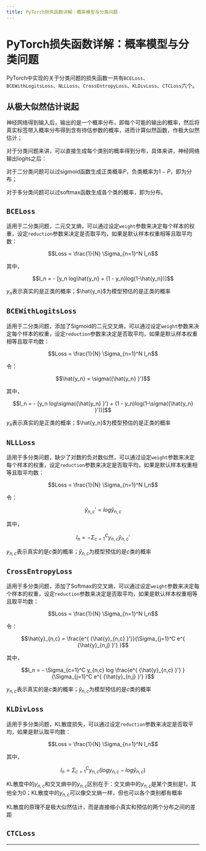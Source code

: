 ```yaml
---
title: PyTorch损失函数详解：概率模型与分类问题
---
```


# PyTorch损失函数详解：概率模型与分类问题

<script type="text/javascript" src="/include/head.js"></script>

PyTorch中实现的关于分类问题的损失函数一共有`BCELoss`、`BCEWithLogitsLoss`、`NLLLoss`、`CrossEntropyLoss`、`KLDivLoss`、`CTCLoss`六个。

## 从极大似然估计说起

神经网络得到输入后，输出的是一个概率分布，即每个可能的输出的概率，然后将真实标签带入概率分布得到含有待估参数的概率，进而计算似然函数，作极大似然估计；

对于分类问题来讲，可以直接生成每个类别的概率得到分布，具体来讲，神经网络输出logits之后：

对于二分类问题可以过sigmoid函数生成正类概率$P$，负类概率为$1-P$，即为分布；

对于多分类问题可以过softmax函数生成各个类的概率，即为分布。

## `BCELoss`

适用于二分类问题，二元交叉熵，可以通过设定`weight`参数来决定每个样本的权重，设定`reduction`参数来决定是否取平均，如果是默认样本权重相等且取平均数：

$$Loss = \frac{1}{N} \Sigma_{n=1}^N l_n$$

其中，

$$l_n = - [y_n log\hat{y_n} + (1 - y_n)log(1-\hat{y_n})]$$

$y_n$表示真实的是正类的概率；$\hat{y_n}$为模型预估的是正类的概率

## `BCEWithLogitsLoss`

适用于二分类问题，添加了Sigmoid的二元交叉熵，可以通过设定`weight`参数来决定每个样本的权重，设定`reduction`参数来决定是否取平均，如果是默认样本权重相等且取平均数：

$$Loss = \frac{1}{N} \Sigma_{n=1}^N l_n$$

令：

$$\hat{y_n} = \sigma({\hat{y_n} }')$$

其中，

$$l_n = - [y_n log\sigma({\hat{y_n} }') + (1 - y_n)log(1-\sigma({\hat{y_n} }'))]$$

$y_n$表示真实的是正类的概率；$\hat{y_n}$为模型预估的是正类的概率

## `NLLLoss`

适用于多分类问题，缺少了对数的负对数似然，可以通过设定`weight`参数来决定每个样本的权重，设定`reduction`参数来决定是否取平均，如果是默认样本权重相等且取平均数：

$$Loss = \frac{1}{N} \Sigma_{n=1}^N l_n$$

令：

$${\hat{y}_{n, c}}' = log\hat{y}_{n, c}$$

其中，

$$l_n = - \Sigma_{c=1}^C y_{n,c} {\hat{y}_{n, c} }'$$

$y_{n,c}$表示真实的是$c$类的概率；$\hat{y}_{n,c}$为模型预估的是$c$类的概率

## `CrossEntropyLoss`

适用于多分类问题，添加了Softmax的交叉熵，可以通过设定`weight`参数来决定每个样本的权重，设定`reduction`参数来决定是否取平均，如果是默认样本权重相等且取平均数：

$$Loss = \frac{1}{N} \Sigma_{n=1}^N l_n$$

令：

$$\hat{y}_{n,c} = \frac{e^{ {\hat{y}_{n,c} }'}}{\Sigma_{j=1}^C e^{ {\hat{y}_{n,j} }'} }$$

其中，

$$l_n = - \Sigma_{c=1}^C y_{n,c} log \frac{e^{ {\hat{y}_{n,c} }'} }{\Sigma_{j=1}^C e^{ {\hat{y}_{n,j} }'} }$$

$y_{n,c}$表示真实的是$c$类的概率；$\hat{y}_{n,c}$为模型预估的是$c$类的概率

## `KLDivLoss`

适用于多分类问题，KL散度损失，可以通过设定`reduction`参数来决定是否取平均，如果是默认取平均数：

$$Loss = \frac{1}{N} \Sigma_{n=1}^N l_n$$

其中，

$$l_n = \Sigma_{c=1}^C y_{n,c} (logy_{n,c} - log\hat{y}_{n,c})$$

KL散度中的$y_{n,c}$和交叉熵中的$y_{n,c}$区别在于：交叉熵中的$y_{n,c}$是某个类别是$1$，其他全为$0$；KL散度中的$y_{n,c}$可以像交叉熵一样，但也可以各个类别都有概率

KL散度的原理不是极大似然估计，而是直接缩小真实和预估的两个分布之间的差距

## `CTCLoss`

---

<script type="text/javascript" src="/include/tail.js"></script>
